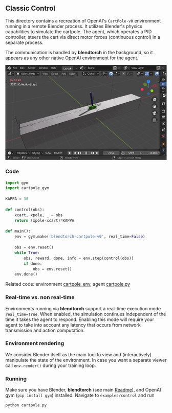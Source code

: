 ## Classic Control

This directory contains a recreation of OpenAI's `CartPole-v0` environment running in a remote Blender process. It utilizes Blender's physics capabilities to simulate the cartpole. The agent, which operates a PID controller, steers the cart via direct motor forces (continuous control) in a separate process. 

The communication is handled by **blendtorch** in the background, so it appears as any other native OpenAI environment for the agent.

<p align="center">
    <img src="etc/capture.gif">
</p>

### Code

```python
import gym
import cartpole_gym

KAPPA = 30

def control(obs):
    xcart, xpole, _ = obs
    return (xpole-xcart)*KAPPA

def main():
    env = gym.make('blendtorch-cartpole-v0', real_time=False)
    
    obs = env.reset()        
    while True:
        obs, reward, done, info = env.step(control(obs))
        if done:
            obs = env.reset()
    env.done()
```
Related code: environment [cartpole_env](./cartpole_env), agent [cartpole.py](cartpole.py)

### Real-time vs. non real-time
Environments running via **blendtorch** support a real-time execution mode `real_time=True`. When enabled, the simulation continues independent of the time it takes the agent to respond. Enabling this mode will require your agent to take into account any latency that occurs from network transmission and action computation.

### Environment rendering
We consider Blender itself as the main tool to view and (interactively) manipulate the state of the environment. In case you want a separate viewer call `env.render()` during your training loop.

### Running
Make sure you have Blender, **blendtorch** (see main [Readme](/Readme.md)), and OpenAI gym (`pip install gym`) installed. Navigate to `examples/control` and run 
```
python cartpole.py
```




